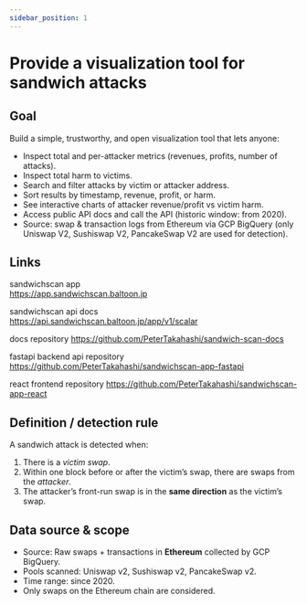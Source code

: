 ```yaml
---
sidebar_position: 1
---
```


# Provide a visualization tool for sandwich attacks

## Goal

Build a simple, trustworthy, and open visualization tool that lets anyone:

- Inspect total and per-attacker metrics (revenues, profits, number of attacks).
- Inspect total harm to victims.
- Search and filter attacks by victim or attacker address.
- Sort results by timestamp, revenue, profit, or harm.
- See interactive charts of attacker revenue/profit vs victim harm.
- Access public API docs and call the API (historic window: from 2020).
- Source: swap & transaction logs from Ethereum via GCP BigQuery (only Uniswap V2, Sushiswap V2, PancakeSwap V2 are used for detection).

## Links

sandwichscan app  
https://app.sandwichscan.baltoon.jp

sandwichscan api docs  
https://api.sandwichscan.baltoon.jp/app/v1/scalar

docs repository
https://github.com/PeterTakahashi/sandwich-scan-docs

fastapi backend api repository
https://github.com/PeterTakahashi/sandwichscan-app-fastapi

react frontend repository
https://github.com/PeterTakahashi/sandwichscan-app-react

## Definition / detection rule

A sandwich attack is detected when:

1. There is a _victim swap_.
2. Within one block before or after the victim’s swap, there are swaps from the _attacker_.
3. The attacker’s front-run swap is in the **same direction** as the victim’s swap.

## Data source & scope

- Source: Raw swaps + transactions in **Ethereum** collected by GCP BigQuery.
- Pools scanned: Uniswap v2, Sushiswap v2, PancakeSwap v2.
- Time range: since 2020.
- Only swaps on the Ethereum chain are considered.

